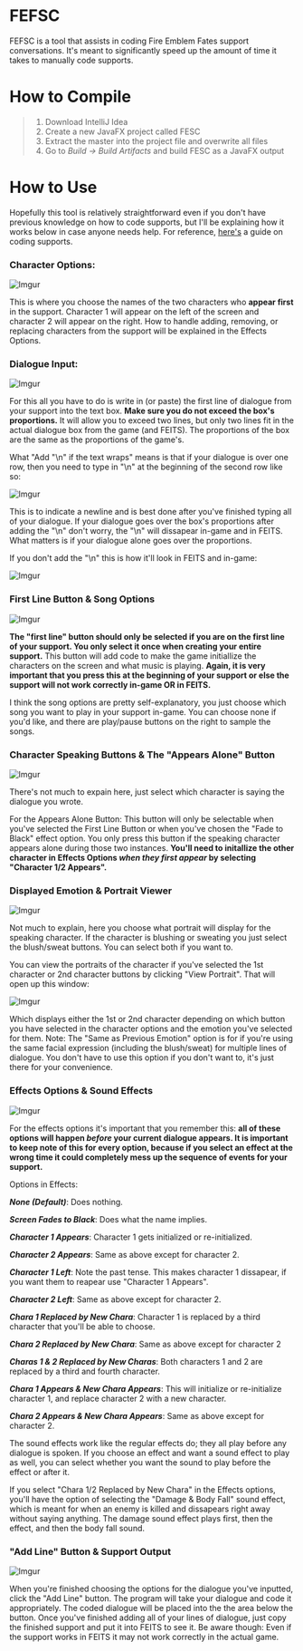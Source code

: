 # FEFSC
FEFSC is a tool that assists in coding Fire Emblem Fates support conversations. It's meant to significantly speed up the amount of time it takes to manually code supports.

# How to Compile

> 1. Download IntelliJ Idea
> 2. Create a new JavaFX project called FESC
> 3. Extract the master into the project file and overwrite all files
> 4. Go to *Build -> Build Artifacts* and build FESC as a JavaFX output

# How to Use
Hopefully this tool is relatively straightforward even if you don't have previous knowledge on how to code supports, but I'll be explaining how it works below in case anyone needs help. For reference, [here's](http://pastebin.com/0g7jf3i3) a guide on coding supports.


### Character Options:
![Imgur](http://i.imgur.com/3pRe2YW.png)

This is where you choose the names of the two characters who **appear first** in the support. Character 1 will appear on the left of the screen and character 2 will appear on the right. How to handle adding, removing, or replacing characters from the support will be explained in the Effects Options.


### Dialogue Input:
![Imgur](http://i.imgur.com/jqoGkWr.png)

For this all you have to do is write in (or paste) the first line of dialogue from your support into the text box.
**Make sure you do not exceed the box's proportions.** It will allow you to exceed two lines, but only two lines fit in the actual dialogue box from the game (and FEITS). The proportions of the box are the same as the proportions of the game's.

What "Add "\n" if the text wraps" means is that if your dialogue is over one row, then you need to type in "\n" at the beginning of the second row like so:

![Imgur](http://i.imgur.com/s2yeJEl.png)

This is to indicate a newline and is best done after you've finished typing all of your dialogue. If your dialogue goes over the box's proportions after adding the "\n" don't worry, the "\n" will dissapear in-game and in FEITS. What matters is if your dialogue alone goes over the proportions. 

If you don't add the "\n" this is how it'll look in FEITS and in-game:

![Imgur](http://i.imgur.com/zKAkTQ9.png)


### First Line Button & Song Options
![Imgur](http://i.imgur.com/MhsfyVI.png)

**The "first line" button should only be selected if you are on the first line of your support. You only select it once when creating your entire support.** This button will add code to make the game initiallize the characters on the screen and what music is playing. **Again, it is very important that you press this at the beginning of your support or else the support will not work correctly in-game OR in FEITS.**

I think the song options are pretty self-explanatory, you just choose which song you want to play in your support in-game. You can choose none if you'd like, and there are play/pause buttons on the right to sample the songs.


### Character Speaking Buttons & The "Appears Alone" Button
![Imgur](http://i.imgur.com/YVvXkAX.png)

There's not much to expain here, just select which character is saying the dialogue you wrote.

For the Appears Alone Button: This button will only be selectable when you've selected the First Line Button or when you've chosen the "Fade to Black" effect option. You only press this button if the speaking character appears alone during those two instances. **You'll need to initallize the other character in Effects Options _when they first appear_ by selecting "Character 1/2 Appears".**


### Displayed Emotion & Portrait Viewer
![Imgur](http://i.imgur.com/SerRt6h.png)

Not much to explain, here you choose what portrait will display for the speaking character. If the character is blushing or sweating you just select the blush/sweat buttons. You can select both if you want to.

You can view the portraits of the character if you've selected the 1st character or 2nd character buttons by clicking "View Portrait". That will open up this window:

![Imgur](http://i.imgur.com/6LLuY5Z.png?1)

Which displays either the 1st or 2nd character depending on which button you have selected in the character options and the emotion you've selected for them. 
Note: The "Same as Previous Emotion" option is for if you're using the same facial expression (including the blush/sweat) for multiple lines of dialogue. You don't have to use this option if you don't want to, it's just there for your convenience.


### Effects Options & Sound Effects
![Imgur](http://i.imgur.com/FVU9eS8.png)

For the effects options it's important that you remember this: **all of these options will happen _before_ your current dialogue appears. It is important to keep note of this for every option, because if you select an effect at the wrong time it could completely mess up the sequence of events for your support.** 

Options in Effects:

***None (Default)***: Does nothing.

***Screen Fades to Black***: Does what the name implies.

***Character 1 Appears***: Character 1 gets initialized or re-initialized.

***Character 2 Appears***: Same as above except for character 2.

***Character 1 Left***: Note the past tense. This makes character 1 dissapear, if you want them to reapear use "Character 1 Appears".

***Character 2 Left***: Same as above except for character 2.

***Chara 1 Replaced by New Chara***: Character 1 is replaced by a third character that you'll be able to choose.

***Chara 2 Replaced by New Chara***: Same as above except for character 2

***Charas 1 & 2 Replaced by New Charas***: Both characters 1 and 2 are replaced by a third and fourth character.

***Chara 1 Appears & New Chara Appears***: This will initialize or re-initialize character 1, and replace character 2 with a new character.

***Chara 2 Appears & New Chara Appears***: Same as above except for character 2.



The sound effects work like the regular effects do; they all play before any dialogue is spoken. If you choose an effect and want a sound effect to play as well, you can select whether you want the sound to play before the effect or after it. 

If you select "Chara 1/2 Replaced by New Chara" in the Effects options, you'll have the option of selecting the "Damage & Body Fall" sound effect, which is meant for when an enemy is killed and dissapears right away without saying anything. The damage sound effect plays first, then the effect, and then the body fall sound. 

### "Add Line" Button & Support Output
![Imgur](http://i.imgur.com/QoeWozt.png)

When you're finished choosing the options for the dialogue you've inputted, click the "Add Line" button. The program will take your dialogue and code it appropriately. The coded dialogue will be placed into the the area below the button. 
Once you've finished adding all of your lines of dialogue, just copy the finished support and put it into FEITS to see it. 
Be aware though: Even if the support works in FEITS it may not work correctly in the actual game. 
